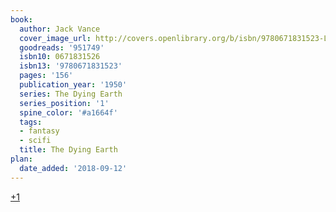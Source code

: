 ```yaml
---
book:
  author: Jack Vance
  cover_image_url: http://covers.openlibrary.org/b/isbn/9780671831523-L.jpg
  goodreads: '951749'
  isbn10: 0671831526
  isbn13: '9780671831523'
  pages: '156'
  publication_year: '1950'
  series: The Dying Earth
  series_position: '1'
  spine_color: '#a1664f'
  tags:
  - fantasy
  - scifi
  title: The Dying Earth
plan:
  date_added: '2018-09-12'
---
```


[+1](https://www.reddit.com/r/Fantasy/comments/l7ab1g/author_recommendation_jack_vance/)
